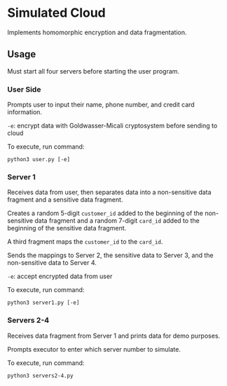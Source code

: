 # Simulated Cloud

Implements homomorphic encryption and data fragmentation.

## Usage

Must start all four servers before starting the user program.

### User Side

Prompts user to input their name, phone number, and credit card information.

`-e`: encrypt data with Goldwasser-Micali cryptosystem before sending to cloud

To execute, run command:
```
python3 user.py [-e]
```

### Server 1

Receives data from user, then separates data into a non-sensitive data fragment and
a sensitive data fragment.

Creates a random 5-digit `customer_id` added to the beginning of the non-sensitive data
fragment and a random 7-digit `card_id` added to the beginning of the sensitive data
fragment.

A third fragment maps the `customer_id` to the `card_id`.

Sends the mappings to Server 2, the sensitive data to Server 3, and the non-sensitive
data to Server 4.

`-e`: accept encrypted data from user

To execute, run command:
```
python3 server1.py [-e]
```

### Servers 2-4

Receives data fragment from Server 1 and prints data for demo purposes.

Prompts executor to enter which server number to simulate.

To execute, run command:
```
python3 servers2-4.py
```